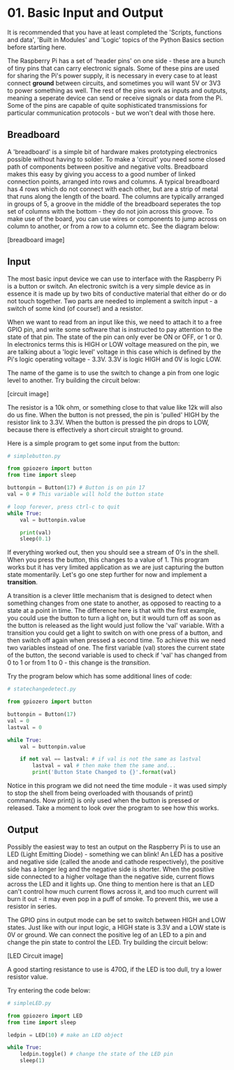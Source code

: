 # 01. Basic Input and Output

It is recommended that you have at least completed the 'Scripts, functions and data', 'Built in Modules' and 'Logic' topics of the Python Basics section before starting here.

The Raspberry Pi has a set of 'header pins' on one side - these are a bunch of tiny pins that can carry electronic signals. Some of these pins are used for sharing the Pi's power supply, it is necessary in every case to at least connect **ground** between circuits, and sometimes you will want 5V or 3V3 to power something as well. The rest of the pins work as inputs and outputs, meaning a seperate device can send or receive signals or data from the Pi. Some of the pins are capable of quite sophisticated transmissions for particular communication protocols - but we won't deal with those here.

## Breadboard

A 'breadboard' is a simple bit of hardware makes prototyping electronics possible without having to solder. To make a 'circuit' you need some closed path of components between positive and negative volts. Breadboard makes this easy by giving you access to a good number of linked connection points, arranged into rows and columns. A typical breadboard has 4 rows which do not connect with each other, but are a strip of metal that runs along the length of the board. The columns are typically arranged in groups of 5, a groove in the middle of the breadboard seperates the top set of columns with the bottom - they do not join across this groove. To make use of the board, you can use wires or components to jump across on column to another, or from a row to a column etc. See the diagram below:

[breadboard image]   

## Input

The most basic input device we can use to interface with the Raspberry Pi is a button or switch. An electronic switch is a very simple device as in essence it is made up by two bits of conductive material that either do or do not touch together. Two parts are needed to implement a switch input - a switch of some kind (of course!) and a resistor.

When we want to read from an input like this, we need to attach it to a free GPIO pin, and write some software that is instructed to pay attention to the state of that pin. The state of the pin can only ever be ON or OFF, or 1 or 0. In electronics terms this is HIGH or LOW voltage measured on the pin, we are talking about a 'logic level' voltage in this case which is defined by the Pi's logic operating voltage - 3.3V. 3.3V is logic HIGH and 0V is logic LOW. 

The name of the game is to use the switch to change a pin from one logic level to another. Try building the circuit below:

[circuit image]

The resistor is a 10k ohm, or something close to that value like 12k will also do us fine. When the button is not pressed, the pin is 'pulled' HIGH by the resistor link to 3.3V. When the button is pressed the pin drops to LOW, because there is effectively a short circuit straight to ground. 

Here is a simple program to get some input from the button:

```python
# simplebutton.py

from gpiozero import button
from time import sleep

buttonpin = Button(17) # Button is on pin 17
val = 0 # This variable will hold the button state

# loop forever, press ctrl-c to quit
while True:
	val = buttonpin.value

	print(val)
	sleep(0.1)
```

If everything worked out, then you should see a stream of 0's in the shell. When you press the button, this changes to a value of 1. This program works but it has very limited application as we are just capturing the button state momentarily. Let's go one step further for now and implement a **transition**.

A transition is a clever little mechanism that is designed to detect when something changes from one state to another, as opposed to reacting to a state at a point in time. The difference here is that with the first example, you could use the button to turn a light on, but it would turn off as soon as the button is released as the light would just follow the 'val' variable. With a transition you could get a light to switch on with one press of a button, and then switch off again when pressed a second time. To achieve this we need two variables instead of one. The first variable (val) stores the current state of the button, the second variable is used to check if 'val' has changed from 0 to 1 or from 1 to 0 - this change is the *transition*.

Try the program below which has some additional lines of code:

```python
# statechangedetect.py

from gpiozero import button

buttonpin = Button(17)
val = 0
lastval = 0

while True:
	val = buttonpin.value

	if not val == lastval: # if val is not the same as lastval
		lastval = val # then make them the same and...
		print('Button State Changed to {}'.format(val)
```

Notice in this program we did not need the time module - it was used simply to stop the shell from being overloaded with thousands of print() commands. Now print() is only used when the button is pressed or released. Take a moment to look over the program to see how this works.

## Output

Possibly the easiest way to test an output on the Raspberry Pi is to use an LED (Light Emitting Diode) - something we can blink! An LED has a positive and negative side (called the anode and cathode respectively), the positive side has a longer leg and the negative side is shorter. When the positive side connected to a higher voltage than the negative side, current flows across the LED and it lights up. One thing to mention here is that an LED can't control how much current flows across it, and too much current will burn it out - it may even pop in a puff of smoke. To prevent this, we use a resistor in series.

The GPIO pins in output mode can be set to switch between HIGH and LOW states. Just like with our input logic, a HIGH state is 3.3V and a LOW state is 0V or ground. We can connect the positive leg of an LED to a pin and change the pin state to control the LED. Try building the circuit below:

[LED Circuit image]

A good starting resistance to use is 470Ω, if the LED is too dull, try a lower resistor value.

Try entering the code below:

```python
# simpleLED.py

from gpiozero import LED
from time import sleep

ledpin = LED(10) # make an LED object

while True:
	ledpin.toggle() # change the state of the LED pin
	sleep(1)

```
